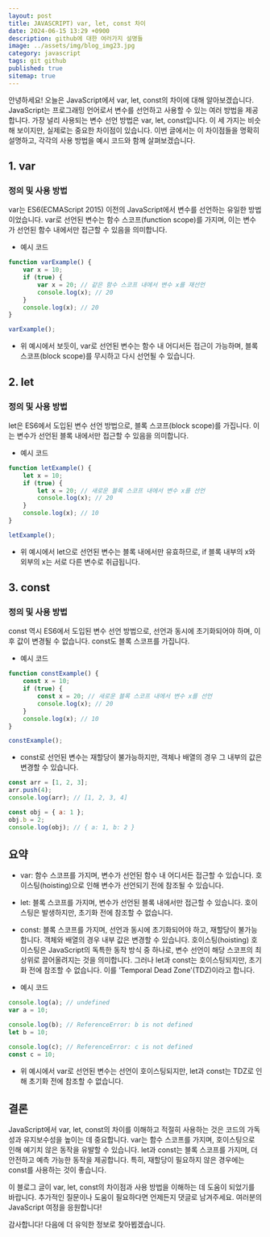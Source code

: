```yaml
---
layout: post
title: JAVASCRIPT) var, let, const 차이
date: 2024-06-15 13:29 +0900
description: github에 대한 여러가지 설명들
image: ../assets/img/blog_img23.jpg
category: javascript
tags: git github
published: true
sitemap: true
---
```


안녕하세요! 오늘은 JavaScript에서 var, let, const의 차이에 대해 알아보겠습니다.
JavaScript는 프로그래밍 언어로서 변수를 선언하고 사용할 수 있는 여러 방법을 제공합니다. 가장 널리 사용되는 변수 선언 방법은 var, let, const입니다. 이 세 가지는 비슷해 보이지만, 실제로는 중요한 차이점이 있습니다. 이번 글에서는 이 차이점들을 명확히 설명하고, 각각의 사용 방법을 예시 코드와 함께 살펴보겠습니다.

## 1. var
### 정의 및 사용 방법
var는 ES6(ECMAScript 2015) 이전의 JavaScript에서 변수를 선언하는 유일한 방법이었습니다. var로 선언된 변수는 함수 스코프(function scope)를 가지며, 이는 변수가 선언된 함수 내에서만 접근할 수 있음을 의미합니다.

- 예시 코드

````javascript
function varExample() {
    var x = 10;
    if (true) {
        var x = 20; // 같은 함수 스코프 내에서 변수 x를 재선언
        console.log(x); // 20
    }
    console.log(x); // 20
}

varExample();
````

- 위 예시에서 보듯이, var로 선언된 변수는 함수 내 어디서든 접근이 가능하며, 블록 스코프(block scope)를 무시하고 다시 선언될 수 있습니다.

## 2. let
### 정의 및 사용 방법
let은 ES6에서 도입된 변수 선언 방법으로, 블록 스코프(block scope)를 가집니다. 이는 변수가 선언된 블록 내에서만 접근할 수 있음을 의미합니다.

- 예시 코드
````javascript
function letExample() {
    let x = 10;
    if (true) {
        let x = 20; // 새로운 블록 스코프 내에서 변수 x를 선언
        console.log(x); // 20
    }
    console.log(x); // 10
}

letExample();
````

- 위 예시에서 let으로 선언된 변수는 블록 내에서만 유효하므로, if 블록 내부의 x와 외부의 x는 서로 다른 변수로 취급됩니다.

## 3. const

### 정의 및 사용 방법

const 역시 ES6에서 도입된 변수 선언 방법으로, 선언과 동시에 초기화되어야 하며, 이후 값이 변경될 수 없습니다. const도 블록 스코프를 가집니다.

- 예시 코드
````javascript
function constExample() {
    const x = 10;
    if (true) {
        const x = 20; // 새로운 블록 스코프 내에서 변수 x를 선언
        console.log(x); // 20
    }
    console.log(x); // 10
}

constExample();
````

- const로 선언된 변수는 재할당이 불가능하지만, 객체나 배열의 경우 그 내부의 값은 변경할 수 있습니다.

````javascript
const arr = [1, 2, 3];
arr.push(4);
console.log(arr); // [1, 2, 3, 4]

const obj = { a: 1 };
obj.b = 2;
console.log(obj); // { a: 1, b: 2 }
````

## 요약

- var: 함수 스코프를 가지며, 변수가 선언된 함수 내 어디서든 접근할 수 있습니다. 호이스팅(hoisting)으로 인해 변수가 선언되기 전에 참조될 수 있습니다.
- let: 블록 스코프를 가지며, 변수가 선언된 블록 내에서만 접근할 수 있습니다. 호이스팅은 발생하지만, 초기화 전에 참조할 수 없습니다.
- const: 블록 스코프를 가지며, 선언과 동시에 초기화되어야 하고, 재할당이 불가능합니다. 객체와 배열의 경우 내부 값은 변경할 수 있습니다.
호이스팅(hoisting)
호이스팅은 JavaScript의 독특한 동작 방식 중 하나로, 변수 선언이 해당 스코프의 최상위로 끌어올려지는 것을 의미합니다. 그러나 let과 const는 호이스팅되지만, 초기화 전에 참조할 수 없습니다. 이를 'Temporal Dead Zone'(TDZ)이라고 합니다.

- 예시 코드

````javascript
console.log(a); // undefined
var a = 10;

console.log(b); // ReferenceError: b is not defined
let b = 10;

console.log(c); // ReferenceError: c is not defined
const c = 10;
````

- 위 예시에서 var로 선언된 변수는 선언이 호이스팅되지만, let과 const는 TDZ로 인해 초기화 전에 참조할 수 없습니다.

## 결론
JavaScript에서 var, let, const의 차이를 이해하고 적절히 사용하는 것은 코드의 가독성과 유지보수성을 높이는 데 중요합니다. var는 함수 스코프를 가지며, 호이스팅으로 인해 예기치 않은 동작을 유발할 수 있습니다. let과 const는 블록 스코프를 가지며, 더 안전하고 예측 가능한 동작을 제공합니다. 특히, 재할당이 필요하지 않은 경우에는 const를 사용하는 것이 좋습니다.    
    
이 블로그 글이 var, let, const의 차이점과 사용 방법을 이해하는 데 도움이 되었기를 바랍니다. 추가적인 질문이나 도움이 필요하다면 언제든지 댓글로 남겨주세요. 여러분의 JavaScript 여정을 응원합니다!    
    
감사합니다! 다음에 더 유익한 정보로 찾아뵙겠습니다.    





